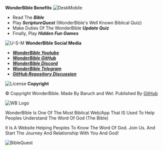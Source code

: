 ****WonderBible Benefits****
![DeskMobile](https://github.com/WonderBible/WonderBible.GitHub.Io/assets/151191818/68df1d67-2362-45aa-b962-b2a205524154)


* Read The ***Bible***
* Play ***ScriptureQuest*** (WonderBible's Well Known Biblical Quiz)
* Make Duties Of The WonderBible ***Update Quiz***
* Finally, Play ***Hidden Fun Games***




![U-S-M](https://github.com/WonderBible/WonderBible.GitHub.Io/assets/151191818/839d564a-5e13-4b7b-8318-0d8c0555c4dd)
****WonderBIble Social Media****

* <a href="https://youtube.com/@Valt-Wel">***WonderBible Youtube***</a>
* <a href="https://github.com/WonderBible">***WonderBible GitHub***</a>
* <a href="https://discord.gg/8C4h8aFPt3">***WonderBible Discord***</a>
* <a href="https://t.me/WonderBible">***WonderBible Telegram***</a>
* <a href="https://github.com/WonderBible/WonderBible.GitHub.Io/discussions">***GitHub Repository Discussion***<a>




![License](https://github.com/WonderBible/WonderBible.GitHub.Io/assets/151191818/445b72c3-5c43-43d8-a3b5-a8e02e77549f)
****Copyright****

© Copyright WonderBible. Made By Baruch and Wel. Published By <a href="https://github.com">GitHub</a>

![WB Logo](https://wonderbible.world/WB%20Logo.png)

WonderBIble Is One Of The Most Biblical Web/App That IS Used To Help Peoples Understand The Word Of God (The Bible)

It Is A Website Helping Peoples To Know The Word Of God.
Join Us. And Start The Journey And Relationship With You And God!

![BibleQuest](https://github.com/WonderBible/WonderBible.GitHub.Io/assets/151191818/6cb0afa5-9059-4bd0-9982-19387099dc9f)

